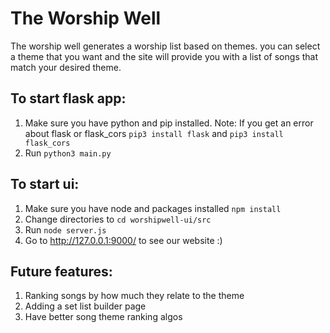 # The Worship Well

The worship well generates a worship list based on themes. you can select a theme that you want and the site will provide you with a list of songs that match your desired theme.

## To start flask app:
1. Make sure you have python and pip installed. Note: If you get an error about flask or flask_cors `pip3 install flask` and `pip3 install flask_cors`
2. Run `python3 main.py`

## To start ui:
1. Make sure you have node and packages installed `npm install`
2. Change directories to `cd worshipwell-ui/src`
3. Run `node server.js`
4. Go to http://127.0.0.1:9000/ to see our website :)

## Future features:
1. Ranking songs by how much they relate to the theme
2. Adding a set list builder page
3. Have better song theme ranking algos
